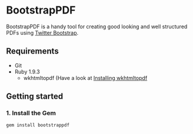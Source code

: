 # BootstrapPDF

BootstrapPDF is a handy tool for creating good looking and well structured PDFs
using [Twitter Bootstrap](http://twitter.github.com/bootstrap/).


## Requirements

- Git
- Ruby 1.9.3
  - wkhtmltopdf (Have a look at [Installing wkhtmltopdf](https://github.com/pdfkit/pdfkit/wiki/Installing-WKHTMLTOPDF)


## Getting started

### 1. Install the Gem
    gem install bootstrappdf
